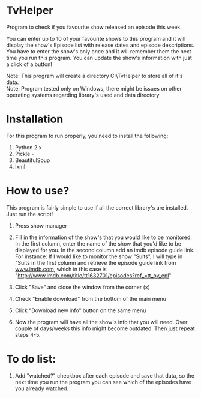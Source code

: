 # TvHelper
Program to check if you favourite show released an episode this week.

You can enter up to 10 of your favourite shows to this program and it will display the show's Episode list with release dates and episode descriptions. You have to enter the show's only once and it will remember them the next time you run this program. You can update the show's information with just a click of a button!

Note: This program will create a directory C:\TvHelper to store all of it's data.  
Note: Program tested only on Windows, there might be issues on other operating systems regarding library's used and data directory

# Installation

For this program to run properly, you need to install the following:

1. Python 2.x
2. Pickle - 
3. BeautifulSoup
4. lxml 


# How to use?

This program is fairly simple to use if all the correct library's are installed. Just run the script!

1. Press show manager
2. Fill in the information of the show's that you would like to be monitored. In the first column, enter the name of the show that you'd like to be displayed for you. In the second column add an imdb episode guide link. 
For instance: 
If I would like to monitor the show "Suits", I will type in "Suits in the first column and retrieve the episode guide link from www.imdb.com, which in this case is "http://www.imdb.com/title/tt1632701/episodes?ref_=tt_ov_epl"

3. Click "Save" and close the window from the corner (x)
4. Check "Enable download" from the bottom of the main menu
5. Click "Download new info" button on the same menu
6. Now the program will have all the show's info that you will need. Over couple of days/weeks this info might become outdated. Then just repeat steps 4-5.

# To do list:
1. Add "watched?" checkbox after each episode and save that data, so the next time you run the program you can see which of the episodes have you already watched.
